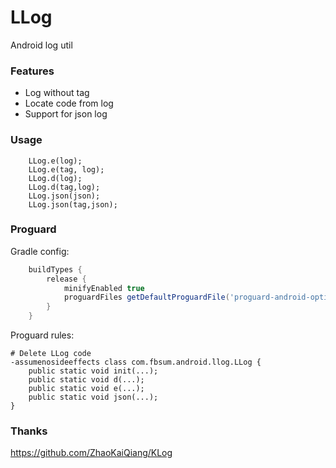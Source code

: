 # LLog
Android log util

### Features
* Log without tag
* Locate code from log
* Support for json log

### Usage
```
    LLog.e(log);
    LLog.e(tag, log);
    LLog.d(log);
    LLog.d(tag,log);
    LLog.json(json);
    LLog.json(tag,json);
```

### Proguard
Gradle config:
```gradle
    buildTypes {
        release {
            minifyEnabled true
            proguardFiles getDefaultProguardFile('proguard-android-optimize.txt'), 'proguard-rules.pro'
        }
    }
```
Proguard rules:
```
# Delete LLog code
-assumenosideeffects class com.fbsum.android.llog.LLog {
    public static void init(...);
    public static void d(...);
    public static void e(...);
    public static void json(...);
}
```

### Thanks
https://github.com/ZhaoKaiQiang/KLog